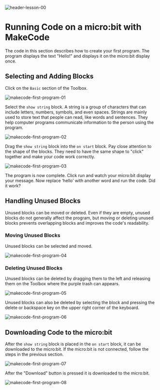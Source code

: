 ![header-lesson-00](assets/header-lesson-00.png)

# Running Code on a micro:bit with MakeCode

The code in this section describes how to create your first program. The program displays the text "Hello!" and displays it on the micro:bit display once.

## Selecting and Adding Blocks

Click on the `Basic` section of the Toolbox.

![makecode-first-program-01](assets/makecode-first-program-01.png)

Select the `show string` block. A string is a group of characters that can include letters, numbers, symbols, and even spaces. Strings are mainly used to store text that people can read, like words and sentences. They help computer programs communicate information to the person using the program.

![makecode-first-program-02](assets/makecode-first-program-02.png)

Drag the `show string` block into the `on start` block. Pay close attention to the shape of the blocks. They need to have the same shape to "click" together and make your code work correctly.

![makecode-first-program-03](assets/makecode-first-program-03.gif)

The program is now complete. Click run and watch your micro:bit display your message. Now replace ‘hello’ with another word and run the code. Did it work?

## Handling Unused Blocks

Unused blocks can be moved or deleted. Even if they are empty, unused blocks do not generally affect the program, but moving or deleting unused blocks prevents overlapping blocks and improves the code's readability.

### Moving Unused Blocks

Unused blocks can be selected and moved.

![makecode-first-program-04](assets/makecode-first-program-04.gif)

### Deleting Unused Blocks

Unused blocks can be deleted by dragging them to the left and releasing them on the Toolbox where the purple trash can appears.

![makecode-first-program-05](assets/makecode-first-program-05.gif)

Unused blocks can also be deleted by selecting the block and pressing the delete or backspace key on the upper right corner of the keyboard.

![makecode-first-program-06](assets/makecode-first-program-06.gif)

## Downloading Code to the micro:bit

After the `show string` block is placed in the `on start` block, it can be downloaded to the micro:bit. If the micro:bit is not connected, follow the steps in the previous section.

![makecode-first-program-07](assets/makecode-first-program-07.png)

After the "Download" button is pressed it is downloaded to the micro:bit.

![makecode-first-program-08](assets/makecode-first-program-08.png)
